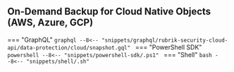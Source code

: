 ## On-Demand Backup for Cloud Native Objects (AWS, Azure, GCP)

=== "GraphQL"
    ```graphql
    --8<-- "snippets/graphql/rubrik-security-cloud-api/data-protection/cloud/snapshot.gql"
    ```
=== "PowerShell SDK"
    ```powershell
    --8<-- "snippets/powershell-sdk/.ps1"
    ```
=== "Shell"
    ```bash
    --8<-- "snippets/shell/.sh"
    ```
